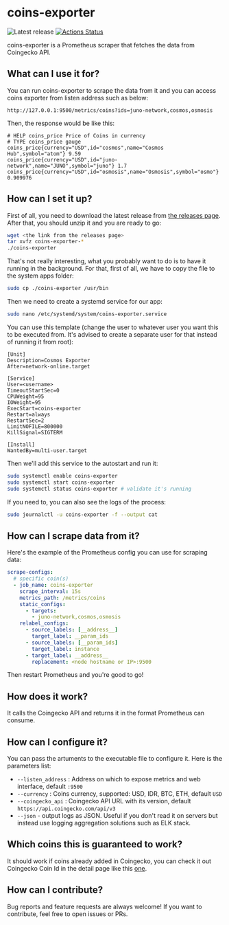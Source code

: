 # coins-exporter

![Latest release](https://img.shields.io/github/v/release/s16rv/coins-exporter)
[![Actions Status](https://github.com/s16rv/coins-exporter/workflows/test/badge.svg)](https://github.com/s16rv/coins-exporter/actions)

coins-exporter is a Prometheus scraper that fetches the data from Coingecko API.

## What can I use it for?

You can run coins-exporter to scrape the data from it and you can access coins exporter from listen address such as below:
```
http://127.0.0.1:9500/metrics/coins?ids=juno-network,cosmos,osmosis
```
Then, the response would be like this:
```
# HELP coins_price Price of Coins in currency
# TYPE coins_price gauge
coins_price{currency="USD",id="cosmos",name="Cosmos Hub",symbol="atom"} 9.59
coins_price{currency="USD",id="juno-network",name="JUNO",symbol="juno"} 1.7
coins_price{currency="USD",id="osmosis",name="Osmosis",symbol="osmo"} 0.909976
```

## How can I set it up?

First of all, you need to download the latest release from [the releases page](https://github.com/s16/coins-exporter/releases/). After that, you should unzip it and you are ready to go:

```sh
wget <the link from the releases page>
tar xvfz coins-exporter-*
./coins-exporter
```

That's not really interesting, what you probably want to do is to have it running in the background. For that, first of all, we have to copy the file to the system apps folder:

```sh
sudo cp ./coins-exporter /usr/bin
```

Then we need to create a systemd service for our app:

```sh
sudo nano /etc/systemd/system/coins-exporter.service
```

You can use this template (change the user to whatever user you want this to be executed from. It's advised to create a separate user for that instead of running it from root):

```
[Unit]
Description=Cosmos Exporter
After=network-online.target

[Service]
User=<username>
TimeoutStartSec=0
CPUWeight=95
IOWeight=95
ExecStart=coins-exporter
Restart=always
RestartSec=2
LimitNOFILE=800000
KillSignal=SIGTERM

[Install]
WantedBy=multi-user.target
```

Then we'll add this service to the autostart and run it:

```sh
sudo systemctl enable coins-exporter
sudo systemctl start coins-exporter
sudo systemctl status coins-exporter # validate it's running
```

If you need to, you can also see the logs of the process:

```sh
sudo journalctl -u coins-exporter -f --output cat
```

## How can I scrape data from it?

Here's the example of the Prometheus config you can use for scraping data:

```yaml
scrape-configs:
  # specific coin(s)
  - job_name: coins-exporter
    scrape_interval: 15s
    metrics_path: /metrics/coins
    static_configs:
      - targets:
        - juno-network,cosmos,osmosis
    relabel_configs:
      - source_labels: [__address__]
        target_label: __param_ids
      - source_labels: [__param_ids]
        target_label: instance
      - target_label: __address__
        replacement: <node hostname or IP>:9500
```

Then restart Prometheus and you're good to go!

## How does it work?

It calls the Coingecko API and returns it in the format Prometheus can consume.

## How can I configure it?

You can pass the artuments to the executable file to configure it. Here is the parameters list:

- `--listen_address` : Address on which to expose metrics and web interface, default `:9500`
- `--currency` : Coins currency, supported: USD, IDR, BTC, ETH, default `USD` 
- `--coingecko_api` : Coingecko API URL with its version, default `https://api.coingecko.com/api/v3`
- `--json` - output logs as JSON. Useful if you don't read it on servers but instead use logging aggregation solutions such as ELK stack.

## Which coins this is guaranteed to work?

It should work if coins already added in Coingecko, you can check it out Coingecko Coin Id in the detail page like this [one](https://www.coingecko.com/en/coins/cosmos-hub).

## How can I contribute?

Bug reports and feature requests are always welcome! If you want to contribute, feel free to open issues or PRs.
